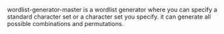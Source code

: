 

wordlist-generator-master is a wordlist generator where you can specify a standard character set or a character set you specify. it can generate all possible combinations and permutations.
